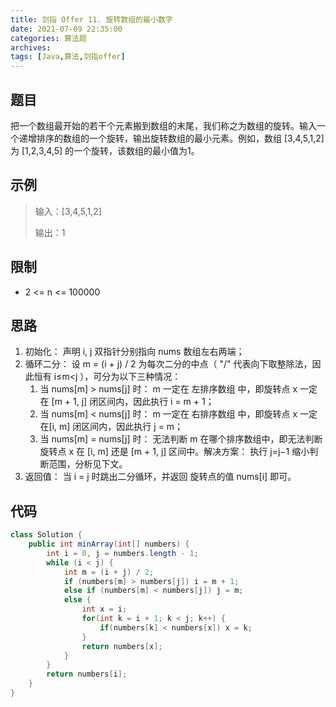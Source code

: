 ```yaml
---
title: 剑指 Offer 11. 旋转数组的最小数字
date: 2021-07-09 22:35:00
categories: 算法题
archives:
tags: [Java,算法,剑指offer]
---
```


## 题目

把一个数组最开始的若干个元素搬到数组的末尾，我们称之为数组的旋转。输入一个递增排序的数组的一个旋转，输出旋转数组的最小元素。例如，数组 [3,4,5,1,2] 为 [1,2,3,4,5] 的一个旋转，该数组的最小值为1。 

## 示例

> 输入：[3,4,5,1,2]
>
> 输出：1

<!--more-->

## 限制

- 2 <= n <= 100000

## 思路 

1. 初始化： 声明 i, j 双指针分别指向 nums 数组左右两端；
2. 循环二分： 设 m = (i + j) / 2 为每次二分的中点（ "/" 代表向下取整除法，因此恒有 i≤m<j ），可分为以下三种情况：
   1. 当 nums[m] > nums[j] 时： m 一定在 左排序数组 中，即旋转点 x 一定在 [m + 1, j] 闭区间内，因此执行 i = m + 1；
   2. 当 nums[m] < nums[j] 时： m 一定在 右排序数组 中，即旋转点 x 一定在[i, m] 闭区间内，因此执行 j = m；
   3. 当 nums[m] = nums[j] 时： 无法判断 m 在哪个排序数组中，即无法判断旋转点 x 在 [i, m] 还是 [m + 1, j] 区间中。解决方案： 执行 j=j−1 缩小判断范围，分析见下文。
3. 返回值： 当 i = j 时跳出二分循环，并返回 旋转点的值 nums[i] 即可。

## 代码

```java
class Solution {
    public int minArray(int[] numbers) {
        int i = 0, j = numbers.length - 1;
        while (i < j) {
            int m = (i + j) / 2;
            if (numbers[m] > numbers[j]) i = m + 1;
            else if (numbers[m] < numbers[j]) j = m;
            else {
                int x = i;
                for(int k = i + 1; k < j; k++) {
                    if(numbers[k] < numbers[x]) x = k;
                }
                return numbers[x];
            }
        }
        return numbers[i];
    }
}
```



